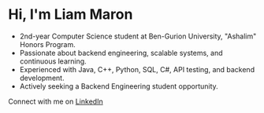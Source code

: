 # Hi, I'm Liam Maron

- 2nd-year Computer Science student at Ben-Gurion University, "Ashalim" Honors Program.  
- Passionate about backend engineering, scalable systems, and continuous learning.  
- Experienced with Java, C++, Python, SQL, C#, API testing, and backend development.  
- Actively seeking a Backend Engineering student opportunity.

Connect with me on [LinkedIn](https://www.linkedin.com/in/liammaron/)
